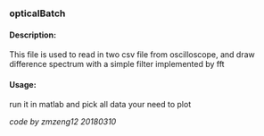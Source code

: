 ### opticalBatch

#### Description: 
This file is used to read in two csv file from oscilloscope,
and draw difference spectrum 
with a simple filter implemented by fft


#### Usage:
run it in matlab and pick all data your need to plot

*code by zmzeng12 20180310*